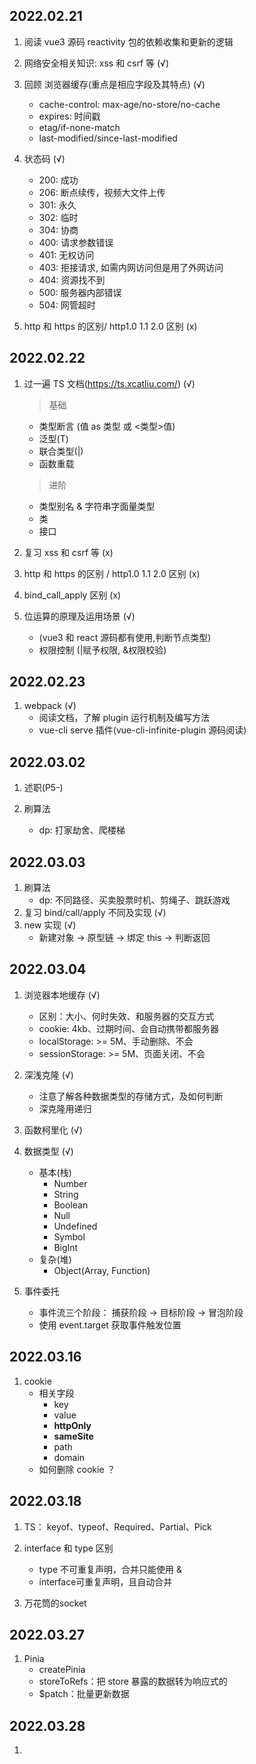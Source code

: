 ## 2022.02.21

1. 阅读 vue3 源码 reactivity 包的依赖收集和更新的逻辑

2. 网络安全相关知识: xss 和 csrf 等 (√)

3. 回顾 浏览器缓存(重点是相应字段及其特点) (√)

	- cache-control: max-age/no-store/no-cache
	- expires: 时间戳
	- etag/if-none-match
	- last-modified/since-last-modified

4. 状态码 (√)

	- 200: 成功
	- 206: 断点续传，视频大文件上传
	- 301: 永久
	- 302: 临时
	- 304: 协商
	- 400: 请求参数错误
	- 401: 无权访问
	- 403: 拒接请求, 如需内网访问但是用了外网访问
	- 404: 资源找不到
	- 500: 服务器内部错误
	- 504: 网管超时

5. http 和 https 的区别/ http1.0 1.1 2.0 区别 (x)

## 2022.02.22

1. 过一遍 TS 文档(https://ts.xcatliu.com/) (√)

	> 基础

	- 类型断言 (值 as 类型 或 <类型>值)
	- 泛型(T)
	- 联合类型(|)
	- 函数重载

	> 进阶

	- 类型别名 & 字符串字面量类型
	- 类
	- 接口

2. 复习 xss 和 csrf 等 (x)

3. http 和 https 的区别 / http1.0 1.1 2.0 区别 (x)

4. bind_call_apply 区别 (x)

5. 位运算的原理及运用场景 (√)
	- (vue3 和 react 源码都有使用,判断节点类型)
	- 权限控制 (|赋予权限, &权限校验)

## 2022.02.23

1. webpack (√)
	- 阅读文档，了解 plugin 运行机制及编写方法
	- vue-cli serve 插件(vue-cli-infinite-plugin 源码阅读)

## 2022.03.02

1. 述职(P5-)

2. 刷算法
	- dp: 打家劫舍、爬楼梯

## 2022.03.03

1. 刷算法
	- dp: 不同路径、买卖股票时机、剪绳子、跳跃游戏
2. 复习 bind/call/apply 不同及实现 (√)
3. new 实现 (√)
	- 新建对象 -> 原型链 -> 绑定 this -> 判断返回

## 2022.03.04

1. 浏览器本地缓存 (√)
	- 区别：大小、何时失效、和服务器的交互方式
	- cookie: 4kb、过期时间、会自动携带都服务器
	- localStorage: >= 5M、手动删除、不会
	- sessionStorage: >= 5M、页面关闭、不会
2. 深浅克隆 (√)
	- 注意了解各种数据类型的存储方式，及如何判断
	- 深克隆用递归
3. 函数柯里化 (√)

4. 数据类型 (√)
	- 基本(栈)
		- Number
		- String
		- Boolean
		- Null
		- Undefined
		- Symbol
		- BigInt
	- 复杂(堆)
		- Object(Array, Function)
5. 事件委托
	- 事件流三个阶段： 捕获阶段 -> 目标阶段 -> 冒泡阶段
	- 使用 event.target 获取事件触发位置

## 2022.03.16

1. cookie
	- 相关字段
		- key
		- value
		- **httpOnly**
		- **sameSite**
		- path
		- domain
	- 如何删除 cookie ？

## 2022.03.18

1. TS： keyof、typeof、Required、Partial、Pick
2. interface 和 type 区别
	- type 不可重复声明，合并只能使用 &
	- interface可重复声明，且自动合并

3. 万花筒的socket

## 2022.03.27

1. Pinia
   - createPinia
   - storeToRefs：把 store 暴露的数据转为响应式的
   - $patch：批量更新数据


## 2022.03.28

1. <script setup>
	- no return
	- 组件自动注册，无需 components: {} 注册
	- defineProps / defineEmits
	- defineExpose
2. npm run dev 发生了什么？


## 2022.03.29

1. Pinia使用
2. 持久化存储(`pinia-plugin-persistedstate`)原理
	```js
	// src/index.ts
	function createPersistedState(factoryOptions = {}) {
    return function(context) {
         // context 拿到当前 store 的上下文
         var _a, _b, _c, _d;
         const {
             options: { persist },
             store
         } = context;
         if (!persist)
             return;
         const {
             storage = (_a = factoryOptions.storage) != null ? _a : localStorage,
             beforeRestore = (_b = factoryOptions.beforeRestore) != null ? _b : null,
             afterRestore = (_c = factoryOptions.afterRestore) != null ? _c : null,
             serializer = (_d = factoryOptions.serializer) != null ? _d : {
                 serialize: JSON.stringify,
                 deserialize: JSON.parse
             },
             key = store.$id,
             paths = null
         } = typeof persist != "boolean" ? persist : {};
         // 调用外部的传入的 hook: beforeRestore 函数，并将 context 传给外部
         // 外部定义的 beforeRestore 函数 可以对当前实例做修改
         beforeRestore == null ? void 0 : beforeRestore(context);
         
         // !!! 每次注册当前插件的时候，会把 storage 中的所有数据 通过 $patch 批量存入 store
         try {
             const fromStorage = storage.getItem(key);
             if (fromStorage)
                 store.$patch(serializer.deserialize(fromStorage));
         } catch (_error) {
         }
         
	      // 调用外部的传入的 hook: afterRestore 函数，并将 context 传给外部
         afterRestore == null ? void 0 : afterRestore(context);
   
         // !!! 订阅 vuex中的数据，每次store变化的时候，把新的数据存入 storage中
         store.$subscribe((_mutation, state) => {
             try {
                 const toStore = Array.isArray(paths) ? pick(state, paths) : state;
                 storage.setItem(key, serializer.serialize(toStore));
             } catch (_error) {
            }
	      }, { detached: true });
	  };
	}
	```


## 2022.03.30

1. 最大子数组和（no.53）
2. 二叉树的中序遍历 (no.94)

## todo

> js	
1. 0.1 + 0.2 === 0.3

> es6	
1. Promise 的使用及相关方法 / async await 的使用
2. SPA 理解

> 优化
1. **浏览器输入url到页面渲染发生了什么**
1. 关键渲染路径 CRP

> http
1. TCP三次握手

> node	
1. nodejs 核心 API
	- stream
	- buffer
	- fs
	- path

> webpack	
1. 有哪些常用loader
2. Code Splitting

> 尝鲜
- Graphql
- DevOps
- CICD
- [x] Pinia
